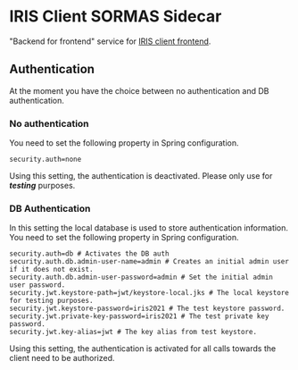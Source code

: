 # IRIS Client SORMAS Sidecar

"Backend for frontend" service for [IRIS client frontend](https://github.com/iris-gateway/iris-client-frontend).

## Authentication

At the moment you have the choice between no authentication and DB authentication. 

### No authentication

You need to set the following property in Spring configuration. 

```
security.auth=none
```

Using this setting, the authentication is deactivated. Please only use for ***testing*** purposes.

### DB Authentication

In this setting the local database is used to store authentication information. You need to set the following property in Spring configuration. 

```
security.auth=db # Activates the DB auth
security.auth.db.admin-user-name=admin # Creates an initial admin user if it does not exist.
security.auth.db.admin-user-password=admin # Set the initial admin user password.
security.jwt.keystore-path=jwt/keystore-local.jks # The local keystore for testing purposes. 
security.jwt.keystore-password=iris2021 # The test keystore password.
security.jwt.private-key-password=iris2021 # The test private key password.
security.jwt.key-alias=jwt # The key alias from test keystore. 
```

Using this setting, the authentication is activated for all calls towards the client need to be authorized. 

